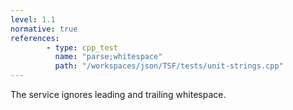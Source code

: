 ```yaml
---
level: 1.1
normative: true
references:
        - type: cpp_test
          name: "parse;whitespace"
          path: "/workspaces/json/TSF/tests/unit-strings.cpp"
---
```


The service ignores leading and trailing whitespace.